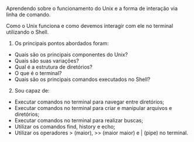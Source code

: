 Aprendendo sobre o funcionamento do Unix e a forma de interação via linha de comando.

Como o Unix funciona e como devemos interagir com ele no terminal utilizando o Shell.

1. Os principais pontos abordados foram:
  - Quais são os principais componentes do Unix?
  - Quais são suas variações?
  - Qual é a estrutura de diretórios?
  - O que é o terminal?
  - Quais são os principais comandos executados no Shell?

2. Sou capaz de:
  - Executar comandos no terminal para navegar entre diretórios;
  - Executar comandos no terminal para criar e manipular arquivos e diretórios;
  - Executar comandos no terminal para realizar buscas;
  - Utilizar os comandos find, history e echo;
  - Utilizar os operadores > (maior), >> (maior maior) e | (pipe) no terminal.

